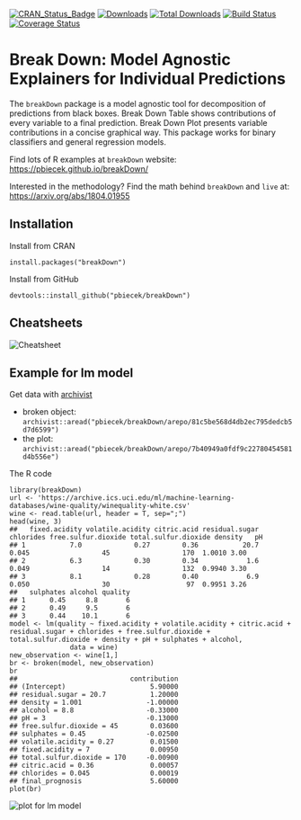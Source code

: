 [![CRAN_Status_Badge](http://www.r-pkg.org/badges/version/breakDown)](https://cran.r-project.org/package=breakDown)
[![Downloads](http://cranlogs.r-pkg.org/badges/breakDown)](http://cran.rstudio.com/package=breakDown)
[![Total Downloads](http://cranlogs.r-pkg.org/badges/grand-total/breakDown?color=orange)](http://cranlogs.r-pkg.org/badges/grand-total/breakDown)
[![Build Status](https://api.travis-ci.org/pbiecek/breakDown.png)](https://travis-ci.org/pbiecek/breakDown)
[![Coverage
Status](https://img.shields.io/codecov/c/github/pbiecek/breakDown/master.svg)](https://codecov.io/github/pbiecek/breakDown?branch=master)

# Break Down: Model Agnostic Explainers for Individual Predictions

The `breakDown` package is a model agnostic tool for decomposition of predictions from black boxes.
Break Down Table shows contributions of every variable to a final prediction. 
Break Down Plot presents variable contributions in a concise graphical way. 
This package works for binary classifiers and general regression models. 

Find lots of R examples at `breakDown` website: https://pbiecek.github.io/breakDown/

Interested in the methodology? Find the math behind `breakDown` and `live` at: https://arxiv.org/abs/1804.01955

## Installation

Install from CRAN

```
install.packages("breakDown")
```

Install from GitHub

```
devtools::install_github("pbiecek/breakDown")
```

## Cheatsheets

![Cheatsheet](https://raw.githubusercontent.com/pbiecek/breakDown/master/cheatsheets/breakDownCheatsheet.png)

## Example for lm model

Get data with [archivist](https://github.com/pbiecek/archivist)

* broken object: `archivist::aread("pbiecek/breakDown/arepo/81c5be568d4db2ec795dedcb5d7d6599")`
* the plot: `archivist::aread("pbiecek/breakDown/arepo/7b40949a0fdf9c22780454581d4b556e")`

The R code

```{r}
library(breakDown)
url <- 'https://archive.ics.uci.edu/ml/machine-learning-databases/wine-quality/winequality-white.csv'
wine <- read.table(url, header = T, sep=";")
head(wine, 3)
##   fixed.acidity volatile.acidity citric.acid residual.sugar chlorides free.sulfur.dioxide total.sulfur.dioxide density   pH
## 1           7.0             0.27        0.36           20.7     0.045                  45                  170  1.0010 3.00
## 2           6.3             0.30        0.34            1.6     0.049                  14                  132  0.9940 3.30
## 3           8.1             0.28        0.40            6.9     0.050                  30                   97  0.9951 3.26
##   sulphates alcohol quality
## 1      0.45     8.8       6
## 2      0.49     9.5       6
## 3      0.44    10.1       6
model <- lm(quality ~ fixed.acidity + volatile.acidity + citric.acid + residual.sugar + chlorides + free.sulfur.dioxide + total.sulfur.dioxide + density + pH + sulphates + alcohol,
               data = wine)
new_observation <- wine[1,]
br <- broken(model, new_observation)
br
##                            contribution
## (Intercept)                     5.90000
## residual.sugar = 20.7           1.20000
## density = 1.001                -1.00000
## alcohol = 8.8                  -0.33000
## pH = 3                         -0.13000
## free.sulfur.dioxide = 45        0.03600
## sulphates = 0.45               -0.02500
## volatile.acidity = 0.27         0.01500
## fixed.acidity = 7               0.00950
## total.sulfur.dioxide = 170     -0.00900
## citric.acid = 0.36              0.00057
## chlorides = 0.045               0.00019
## final_prognosis                 5.60000
plot(br)
```
![plot for lm model](misc/broken_lm.png)
